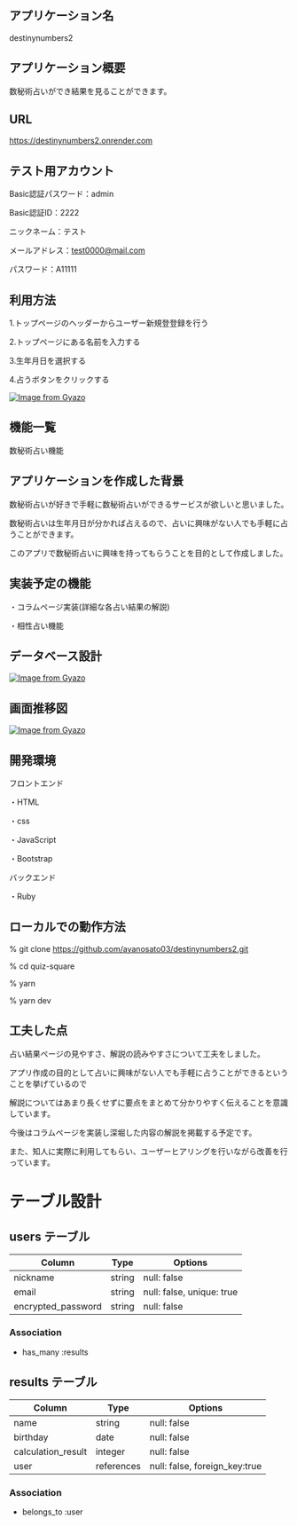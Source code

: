 ## アプリケーション名
destinynumbers2

## アプリケーション概要
数秘術占いができ結果を見ることができます。

## URL
https://destinynumbers2.onrender.com

## テスト用アカウント

Basic認証パスワード：admin

Basic認証ID：2222

ニックネーム：テスト

メールアドレス：test0000@mail.com

パスワード：A11111

## 利用方法
1.トップページのヘッダーからユーザー新規登登録を行う

2.トップページにある名前を入力する

3.生年月日を選択する

4.占うボタンをクリックする

[![Image from Gyazo](https://i.gyazo.com/bb5b00513bbe5a6271a179dd31da0398.gif)](https://gyazo.com/bb5b00513bbe5a6271a179dd31da0398)

## 機能一覧
数秘術占い機能

## アプリケーションを作成した背景
数秘術占いが好きで手軽に数秘術占いができるサービスが欲しいと思いました。

数秘術占いは生年月日が分かれば占えるので、占いに興味がない人でも手軽に占うことができます。

このアプリで数秘術占いに興味を持ってもらうことを目的として作成しました。

## 実装予定の機能
・コラムページ実装(詳細な各占い結果の解説)

・相性占い機能

## データベース設計
[![Image from Gyazo](https://i.gyazo.com/9b8c73b1ecfb8b926179d3dfbaee9048.png)](https://gyazo.com/9b8c73b1ecfb8b926179d3dfbaee9048)
## 画面推移図
[![Image from Gyazo](https://i.gyazo.com/6040e4c30a725ddbfdd0beba1e2a6dad.png)](https://gyazo.com/6040e4c30a725ddbfdd0beba1e2a6dad)

## 開発環境
フロントエンド

・HTML

・css

・JavaScript

・Bootstrap

バックエンド

・Ruby

## ローカルでの動作方法
% git clone https://github.com/ayanosato03/destinynumbers2.git

% cd quiz-square

% yarn

% yarn dev

## 工夫した点
占い結果ページの見やすさ、解説の読みやすさについて工夫をしました。

アプリ作成の目的として占いに興味がない人でも手軽に占うことができるということを挙げているので

解説についてはあまり長くせずに要点をまとめて分かりやすく伝えることを意識しています。

今後はコラムページを実装し深堀した内容の解説を掲載する予定です。

また、知人に実際に利用してもらい、ユーザーヒアリングを行いながら改善を行っています。

# テーブル設計

## users テーブル

| Column             | Type   | Options     |
| ------------------ | ------ | ----------- |
| nickname           | string | null: false |
| email              | string | null: false, unique: true |
| encrypted_password | string | null: false |

### Association
- has_many :results

## results テーブル
| Column             | Type        | Options     |
| ------------------ | ----------- | ----------- |
| name               | string      | null: false |
| birthday           | date        | null: false |
| calculation_result | integer     | null: false |
| user               | references  | null: false, foreign_key:true |

### Association
- belongs_to :user